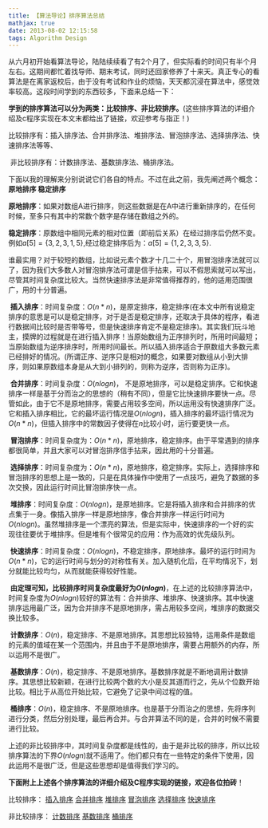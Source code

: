 ```yaml
---
title: 【算法导论】排序算法总结
mathjax: true
date: 2013-08-02 12:15:58
tags: Algorithm Design
---
```




​    从六月初开始看算法导论，陆陆续续看了有2个月了，但实际看的时间只有半个月左右。这期间都忙着找导师、期末考试，同时还回家修养了十来天。真正专心的看算法是在离家返校后，由于没有考试和作业的烦恼，天天都沉浸在算法中，感觉效率较高。这段时间学到的东西较多，下面来总结一下：

<!--more-->

​    **学到的排序算法可以分为两类：比较排序、非比较排序。**(这些排序算法的详细介绍及c程序实现在本文末都给出了链接，欢迎参考与指正！)

​    比较排序有：插入排序法、合并排序法、堆排序法、冒泡排序法、选择排序法、快速排序法等等、

​    非比较排序有：计数排序法、基数排序法、桶排序法。

​    下面以我的理解来分别说说它们各自的特点。不过在此之前，我先阐述两个概念： **原地排序  稳定排序**



​    **原地排序**：如果对数组A进行排序，则这些数据是在A中进行重新排序的，在任何时候，至多只有其中的常数个数字是存储在数组之外的。

​    **稳定排序**：原数组中相同元素的相对位置（即前后关系）在经过排序后仍然不变。例如$a[5]=\{3,2,3,1,5\}$,经过稳定排序后为：$a[5]=\{1,2,3,3,5\}$.

​    谁最实用？对于较短的数组，比如说元素个数才十几二十个，用冒泡排序法就可以了，因为我们大多数人对冒泡排序法可谓是信手拈来，可以不假思索就可以写出，尽管其时间复杂度比较大。当然快速排序法是非常值得推荐的，他的适用范围很广，用的十分普遍。

​    **插入排序**：时间复杂度：$O(n*n)$，是原定排序，稳定排序(在本文中所有说稳定排序的意思是可以是稳定排序，对于是否是稳定排序，还取决于具体的程序，看进行数据间比较时是否带等号，但是快速排序肯定不是稳定排序)。其实我们玩斗地主，摸牌的过程就是在进行插入排序！当原始数组为正序排列时，所用时间最短；当原始数组为逆序排序时，所用时间最长。所以插入排序适合于原数组大多数元素已经排好的情况。(所谓正序、逆序只是相对的概念，如果要对数组从小到大排序，则如果原数组本身是从大到小排列的，则称为逆序，否则称为正序)。

​    **合并排序**：时间复杂度：$O(nlogn)$， 不是原地排序，可以是稳定排序。它和快速排序一样是基于分而治之的思想的（稍有不同），但是它比快速排序要快一点。尽管如此，由于它不是原地排序，需要占用较多空间，所以运用没有快速排序广泛。它和插入排序相比，它的最坏运行情况是$O(nlogn)$，插入排序的最坏运行情况为$O(n*n)$，但插入排序中的常数因子使得在$n$比较小时，运行要更快一点。

​    **冒泡排序**：时间复杂度为：$O(n*n)$，原地排序，稳定排序。由于平常遇到的排序都很简单，并且大家可以对冒泡排序信手拈来，因此用的十分普遍。

​    **选择排序**：时间复杂度为：$O(n*n)$，原地排序，稳定排序。实际上，选择排序和冒泡排序的思想上是一致的，只是在具体操作中使用了一点技巧，避免了数据的多次交换，因此运行时间比冒泡排序快一点。

​    **堆排序**：时间复杂度：$O(nlogn)$，是原地排序。它是将插入排序和合并排序的优点集于一身。像插入排序一样是原地排序，像合并排序一样运行时间为$O(nlogn)$。虽然堆排序是一个漂亮的算法，但是实际中，快速排序的一个好的实现往往要优于堆排序。但是堆有个很常见的应用：作为高效的优先级队列。

​    **快速排序**：时间复杂度：$O(nlogn)$，不稳定排序，原地排序。最坏的运行时间为$O(n*n)$，它的运行时间与划分的对称性有关。加入随机化后，在平均情况下，划分就能比较均匀，从而就能获得较好性能。

​    **由定理可知，比较排序时间复杂度最好为$O(nlogn)$**，在上述的比较排序算法中，时间复杂度为$O(nlogn)$较好的算法有：合并排序、堆排序、快速排序。其中快速排序运用最广泛，因为合并排序不是原地排序，需占用较多空间，堆排序的数据交换比较多。

​    **计数排序**：$O(n)$，稳定排序、不是原地排序。其思想比较独特，运用条件是数组的元素的值域在某一个范围内，并且由于不是原地排序，需要占用额外的内存，所以运用不是很广。

​    **基数排序**：$O(n)$，稳定排序、不是原地排序。基数排序就是不断地调用计数排序。其思想比较新颖，在进行比较两个数的大小是反其道而行之，先从个位数开始比较。相比于从高位开始比较，它避免了记录中间过程的值。

​    **桶排序**：$O(n)$，稳定排序、不是原地排序。也是基于分而治之的思想，先将序列进行分类，然后分别处理，最后再合并。与合并算法不同的是，合并的时候不需要进行比较。

​    上述的非比较排序中，其时间复杂度都是线性的，由于是非比较的排序，所以比较排序算法的下界$O(nlogn)$就不适用了。他们都只有在一些特定的条件下使用，因此运用不是很广泛，但是这些思想却是值得我们学习的。

**下面附上上述各个排序算法的详细介绍及C程序实现的链接，欢迎各位拍砖**！

  比较排序：  [插入排序](http://blog.csdn.net/tengweitw/article/details/9006943)  [合并排序](http://blog.csdn.net/tengweitw/article/details/9056485)  [堆排序](http://blog.csdn.net/tengweitw/article/details/9152899) [冒泡排序](http://blog.csdn.net/tengweitw/article/details/9707525) [选择排序](http://blog.csdn.net/tengweitw/article/details/9707801) [快速排序](http://blog.csdn.net/tengweitw/article/details/9627659)

非比较排序：  [计数排序](http://blog.csdn.net/tengweitw/article/details/9629567)  [基数排序](http://blog.csdn.net/tengweitw/article/details/9670303)  [桶排序](http://blog.csdn.net/tengweitw/article/details/9713333)





